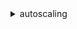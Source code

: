 <details><summary>autoscaling</summary><blockquote>

- **<details><summary>attach-instances</summary><blockquote>**

  * --instance-ids
  * --auto-scaling-group-name
  * --cli-input-json
  * --cli-input-yaml
  * --generate-cli-skeleton


- **<details><summary>attach-load-balancers</summary><blockquote>**

  * --auto-scaling-group-name
  * --load-balancer-names
  * --cli-input-json
  * --cli-input-yaml
  * --generate-cli-skeleton


- **<details><summary>attach-load-balancer-target-groups</summary><blockquote>**

  * --auto-scaling-group-name
  * --target-group-arns
  * --cli-input-json
  * --cli-input-yaml
  * --generate-cli-skeleton


- **<details><summary>batch-delete-scheduled-action</summary><blockquote>**

  * --auto-scaling-group-name
  * --scheduled-action-names
  * --cli-input-json
  * --cli-input-yaml
  * --generate-cli-skeleton


- **<details><summary>batch-put-scheduled-update-group-action</summary><blockquote>**

  * --auto-scaling-group-name
  * --scheduled-update-group-actions
  * --cli-input-json
  * --cli-input-yaml
  * --generate-cli-skeleton


- **<details><summary>cancel-instance-refresh</summary><blockquote>**

  * --auto-scaling-group-name
  * --cli-input-json
  * --cli-input-yaml
  * --generate-cli-skeleton


- **<details><summary>complete-lifecycle-action</summary><blockquote>**

  * --lifecycle-hook-name
  * --auto-scaling-group-name
  * --lifecycle-action-token
  * --lifecycle-action-result
  * --instance-id
  * --cli-input-json
  * --cli-input-yaml
  * --generate-cli-skeleton


- **<details><summary>create-auto-scaling-group</summary><blockquote>**

  * --auto-scaling-group-name
  * --launch-configuration-name
  * --launch-template
  * --mixed-instances-policy
  * --instance-id
  * --min-size
  * --max-size
  * --desired-capacity
  * --default-cooldown
  * --availability-zones
  * --load-balancer-names
  * --target-group-arns
  * --health-check-type
  * --health-check-grace-period
  * --placement-group
  * --vpc-zone-identifier
  * --termination-policies
  * --new-instances-protected-from-scale-in
  * --no-new-instances-protected-from-scale-in
  * --capacity-rebalance
  * --no-capacity-rebalance
  * --lifecycle-hook-specification-list
  * --tags
  * --service-linked-role-arn
  * --max-instance-lifetime
  * --context
  * --cli-input-json
  * --cli-input-yaml
  * --generate-cli-skeleton


- **<details><summary>create-launch-configuration</summary><blockquote>**

  * --launch-configuration-name
  * --image-id
  * --key-name
  * --security-groups
  * --classic-link-vpc-id
  * --classic-link-vpc-security-groups
  * --user-data
  * --instance-id
  * --instance-type
  * --kernel-id
  * --ramdisk-id
  * --block-device-mappings
  * --instance-monitoring
  * --spot-price
  * --iam-instance-profile
  * --ebs-optimized
  * --no-ebs-optimized
  * --associate-public-ip-address
  * --no-associate-public-ip-address
  * --placement-tenancy
  * --metadata-options
  * --cli-input-json
  * --cli-input-yaml
  * --generate-cli-skeleton


- **<details><summary>create-or-update-tags</summary><blockquote>**

  * --tags
  * --cli-input-json
  * --cli-input-yaml
  * --generate-cli-skeleton


- **<details><summary>delete-auto-scaling-group</summary><blockquote>**

  * --auto-scaling-group-name
  * --force-delete
  * --no-force-delete
  * --cli-input-json
  * --cli-input-yaml
  * --generate-cli-skeleton


- **<details><summary>delete-launch-configuration</summary><blockquote>**

  * --launch-configuration-name
  * --cli-input-json
  * --cli-input-yaml
  * --generate-cli-skeleton


- **<details><summary>delete-lifecycle-hook</summary><blockquote>**

  * --lifecycle-hook-name
  * --auto-scaling-group-name
  * --cli-input-json
  * --cli-input-yaml
  * --generate-cli-skeleton


- **<details><summary>delete-notification-configuration</summary><blockquote>**

  * --auto-scaling-group-name
  * --topic-arn
  * --cli-input-json
  * --cli-input-yaml
  * --generate-cli-skeleton


- **<details><summary>delete-policy</summary><blockquote>**

  * --auto-scaling-group-name
  * --policy-name
  * --cli-input-json
  * --cli-input-yaml
  * --generate-cli-skeleton


- **<details><summary>delete-scheduled-action</summary><blockquote>**

  * --auto-scaling-group-name
  * --scheduled-action-name
  * --cli-input-json
  * --cli-input-yaml
  * --generate-cli-skeleton


- **<details><summary>delete-tags</summary><blockquote>**

  * --tags
  * --cli-input-json
  * --cli-input-yaml
  * --generate-cli-skeleton


- **<details><summary>delete-warm-pool</summary><blockquote>**

  * --auto-scaling-group-name
  * --force-delete
  * --no-force-delete
  * --cli-input-json
  * --cli-input-yaml
  * --generate-cli-skeleton


- **<details><summary>describe-account-limits</summary><blockquote>**

  * --cli-input-json
  * --cli-input-yaml
  * --generate-cli-skeleton


- **<details><summary>describe-adjustment-types</summary><blockquote>**

  * --cli-input-json
  * --cli-input-yaml
  * --generate-cli-skeleton


- **<details><summary>describe-auto-scaling-groups</summary><blockquote>**

  * --auto-scaling-group-names
  * --cli-input-json
  * --cli-input-yaml
  * --starting-token
  * --page-size
  * --max-items
  * --generate-cli-skeleton


- **<details><summary>describe-auto-scaling-instances</summary><blockquote>**

  * --instance-ids
  * --cli-input-json
  * --cli-input-yaml
  * --starting-token
  * --page-size
  * --max-items
  * --generate-cli-skeleton


- **<details><summary>describe-auto-scaling-notification-types</summary><blockquote>**

  * --cli-input-json
  * --cli-input-yaml
  * --generate-cli-skeleton


- **<details><summary>describe-instance-refreshes</summary><blockquote>**

  * --auto-scaling-group-name
  * --instance-refresh-ids
  * --next-token
  * --max-records
  * --cli-input-json
  * --cli-input-yaml
  * --generate-cli-skeleton


- **<details><summary>describe-launch-configurations</summary><blockquote>**

  * --launch-configuration-names
  * --cli-input-json
  * --cli-input-yaml
  * --starting-token
  * --page-size
  * --max-items
  * --generate-cli-skeleton


- **<details><summary>describe-lifecycle-hooks</summary><blockquote>**

  * --auto-scaling-group-name
  * --lifecycle-hook-names
  * --cli-input-json
  * --cli-input-yaml
  * --generate-cli-skeleton


- **<details><summary>describe-lifecycle-hook-types</summary><blockquote>**

  * --cli-input-json
  * --cli-input-yaml
  * --generate-cli-skeleton


- **<details><summary>describe-load-balancers</summary><blockquote>**

  * --auto-scaling-group-name
  * --cli-input-json
  * --cli-input-yaml
  * --starting-token
  * --page-size
  * --max-items
  * --generate-cli-skeleton


- **<details><summary>describe-load-balancer-target-groups</summary><blockquote>**

  * --auto-scaling-group-name
  * --cli-input-json
  * --cli-input-yaml
  * --starting-token
  * --page-size
  * --max-items
  * --generate-cli-skeleton


- **<details><summary>describe-metric-collection-types</summary><blockquote>**

  * --cli-input-json
  * --cli-input-yaml
  * --generate-cli-skeleton


- **<details><summary>describe-notification-configurations</summary><blockquote>**

  * --auto-scaling-group-names
  * --cli-input-json
  * --cli-input-yaml
  * --starting-token
  * --page-size
  * --max-items
  * --generate-cli-skeleton


- **<details><summary>describe-policies</summary><blockquote>**

  * --auto-scaling-group-name
  * --policy-names
  * --policy-types
  * --cli-input-json
  * --cli-input-yaml
  * --starting-token
  * --page-size
  * --max-items
  * --generate-cli-skeleton


- **<details><summary>describe-scaling-activities</summary><blockquote>**

  * --activity-ids
  * --auto-scaling-group-name
  * --include-deleted-groups
  * --no-include-deleted-groups
  * --cli-input-json
  * --cli-input-yaml
  * --starting-token
  * --page-size
  * --max-items
  * --generate-cli-skeleton


- **<details><summary>describe-scaling-process-types</summary><blockquote>**

  * --cli-input-json
  * --cli-input-yaml
  * --generate-cli-skeleton


- **<details><summary>describe-scheduled-actions</summary><blockquote>**

  * --auto-scaling-group-name
  * --scheduled-action-names
  * --start-time
  * --end-time
  * --cli-input-json
  * --cli-input-yaml
  * --starting-token
  * --page-size
  * --max-items
  * --generate-cli-skeleton


- **<details><summary>describe-tags</summary><blockquote>**

  * --filters
  * --cli-input-json
  * --cli-input-yaml
  * --starting-token
  * --page-size
  * --max-items
  * --generate-cli-skeleton


- **<details><summary>describe-termination-policy-types</summary><blockquote>**

  * --cli-input-json
  * --cli-input-yaml
  * --generate-cli-skeleton


- **<details><summary>describe-warm-pool</summary><blockquote>**

  * --auto-scaling-group-name
  * --max-records
  * --next-token
  * --cli-input-json
  * --cli-input-yaml
  * --generate-cli-skeleton


- **<details><summary>detach-instances</summary><blockquote>**

  * --instance-ids
  * --auto-scaling-group-name
  * --should-decrement-desired-capacity
  * --no-should-decrement-desired-capacity
  * --cli-input-json
  * --cli-input-yaml
  * --generate-cli-skeleton


- **<details><summary>detach-load-balancers</summary><blockquote>**

  * --auto-scaling-group-name
  * --load-balancer-names
  * --cli-input-json
  * --cli-input-yaml
  * --generate-cli-skeleton


- **<details><summary>detach-load-balancer-target-groups</summary><blockquote>**

  * --auto-scaling-group-name
  * --target-group-arns
  * --cli-input-json
  * --cli-input-yaml
  * --generate-cli-skeleton


- **<details><summary>disable-metrics-collection</summary><blockquote>**

  * --auto-scaling-group-name
  * --metrics
  * --cli-input-json
  * --cli-input-yaml
  * --generate-cli-skeleton


- **<details><summary>enable-metrics-collection</summary><blockquote>**

  * --auto-scaling-group-name
  * --metrics
  * --granularity
  * --cli-input-json
  * --cli-input-yaml
  * --generate-cli-skeleton


- **<details><summary>enter-standby</summary><blockquote>**

  * --instance-ids
  * --auto-scaling-group-name
  * --should-decrement-desired-capacity
  * --no-should-decrement-desired-capacity
  * --cli-input-json
  * --cli-input-yaml
  * --generate-cli-skeleton


- **<details><summary>execute-policy</summary><blockquote>**

  * --auto-scaling-group-name
  * --policy-name
  * --honor-cooldown
  * --no-honor-cooldown
  * --metric-value
  * --breach-threshold
  * --cli-input-json
  * --cli-input-yaml
  * --generate-cli-skeleton


- **<details><summary>exit-standby</summary><blockquote>**

  * --instance-ids
  * --auto-scaling-group-name
  * --cli-input-json
  * --cli-input-yaml
  * --generate-cli-skeleton


- **<details><summary>get-predictive-scaling-forecast</summary><blockquote>**

  * --auto-scaling-group-name
  * --policy-name
  * --start-time
  * --end-time
  * --cli-input-json
  * --cli-input-yaml
  * --generate-cli-skeleton


- **<details><summary>help</summary><blockquote>**

  * 


- **<details><summary>put-lifecycle-hook</summary><blockquote>**

  * --lifecycle-hook-name
  * --auto-scaling-group-name
  * --lifecycle-transition
  * --role-arn
  * --notification-target-arn
  * --notification-metadata
  * --heartbeat-timeout
  * --default-result
  * --cli-input-json
  * --cli-input-yaml
  * --generate-cli-skeleton


- **<details><summary>put-notification-configuration</summary><blockquote>**

  * --auto-scaling-group-name
  * --topic-arn
  * --notification-types
  * --cli-input-json
  * --cli-input-yaml
  * --generate-cli-skeleton


- **<details><summary>put-scaling-policy</summary><blockquote>**

  * --auto-scaling-group-name
  * --policy-name
  * --policy-type
  * --adjustment-type
  * --min-adjustment-step
  * --min-adjustment-magnitude
  * --scaling-adjustment
  * --cooldown
  * --metric-aggregation-type
  * --step-adjustments
  * --estimated-instance-warmup
  * --target-tracking-configuration
  * --enabled
  * --no-enabled
  * --predictive-scaling-configuration
  * --cli-input-json
  * --cli-input-yaml
  * --generate-cli-skeleton


- **<details><summary>put-scheduled-update-group-action</summary><blockquote>**

  * --auto-scaling-group-name
  * --scheduled-action-name
  * --time
  * --start-time
  * --end-time
  * --recurrence
  * --min-size
  * --max-size
  * --desired-capacity
  * --time-zone
  * --cli-input-json
  * --cli-input-yaml
  * --generate-cli-skeleton


- **<details><summary>put-warm-pool</summary><blockquote>**

  * --auto-scaling-group-name
  * --max-group-prepared-capacity
  * --min-size
  * --pool-state
  * --cli-input-json
  * --cli-input-yaml
  * --generate-cli-skeleton


- **<details><summary>record-lifecycle-action-heartbeat</summary><blockquote>**

  * --lifecycle-hook-name
  * --auto-scaling-group-name
  * --lifecycle-action-token
  * --instance-id
  * --cli-input-json
  * --cli-input-yaml
  * --generate-cli-skeleton


- **<details><summary>resume-processes</summary><blockquote>**

  * --auto-scaling-group-name
  * --scaling-processes
  * --cli-input-json
  * --cli-input-yaml
  * --generate-cli-skeleton


- **<details><summary>set-desired-capacity</summary><blockquote>**

  * --auto-scaling-group-name
  * --desired-capacity
  * --honor-cooldown
  * --no-honor-cooldown
  * --cli-input-json
  * --cli-input-yaml
  * --generate-cli-skeleton


- **<details><summary>set-instance-health</summary><blockquote>**

  * --instance-id
  * --health-status
  * --should-respect-grace-period
  * --no-should-respect-grace-period
  * --cli-input-json
  * --cli-input-yaml
  * --generate-cli-skeleton


- **<details><summary>set-instance-protection</summary><blockquote>**

  * --instance-ids
  * --auto-scaling-group-name
  * --protected-from-scale-in
  * --no-protected-from-scale-in
  * --cli-input-json
  * --cli-input-yaml
  * --generate-cli-skeleton


- **<details><summary>start-instance-refresh</summary><blockquote>**

  * --auto-scaling-group-name
  * --strategy
  * --preferences
  * --cli-input-json
  * --cli-input-yaml
  * --generate-cli-skeleton


- **<details><summary>suspend-processes</summary><blockquote>**

  * --auto-scaling-group-name
  * --scaling-processes
  * --cli-input-json
  * --cli-input-yaml
  * --generate-cli-skeleton


- **<details><summary>terminate-instance-in-auto-scaling-group</summary><blockquote>**

  * --instance-id
  * --should-decrement-desired-capacity
  * --no-should-decrement-desired-capacity
  * --cli-input-json
  * --cli-input-yaml
  * --generate-cli-skeleton


- **<details><summary>update-auto-scaling-group</summary><blockquote>**

  * --auto-scaling-group-name
  * --launch-configuration-name
  * --launch-template
  * --mixed-instances-policy
  * --min-size
  * --max-size
  * --desired-capacity
  * --default-cooldown
  * --availability-zones
  * --health-check-type
  * --health-check-grace-period
  * --placement-group
  * --vpc-zone-identifier
  * --termination-policies
  * --new-instances-protected-from-scale-in
  * --no-new-instances-protected-from-scale-in
  * --service-linked-role-arn
  * --max-instance-lifetime
  * --capacity-rebalance
  * --no-capacity-rebalance
  * --context
  * --cli-input-json
  * --cli-input-yaml
  * --generate-cli-skeleton


</blockquote></details>
</blockquote></details>
</blockquote></details>
</blockquote></details>
</blockquote></details>
</blockquote></details>
</blockquote></details>
</blockquote></details>
</blockquote></details>
</blockquote></details>
</blockquote></details>
</blockquote></details>
</blockquote></details>
</blockquote></details>
</blockquote></details>
</blockquote></details>
</blockquote></details>
</blockquote></details>
</blockquote></details>
</blockquote></details>
</blockquote></details>
</blockquote></details>
</blockquote></details>
</blockquote></details>
</blockquote></details>
</blockquote></details>
</blockquote></details>
</blockquote></details>
</blockquote></details>
</blockquote></details>
</blockquote></details>
</blockquote></details>
</blockquote></details>
</blockquote></details>
</blockquote></details>
</blockquote></details>
</blockquote></details>
</blockquote></details>
</blockquote></details>
</blockquote></details>
</blockquote></details>
</blockquote></details>
</blockquote></details>
</blockquote></details>
</blockquote></details>
</blockquote></details>
</blockquote></details>
</blockquote></details>
</blockquote></details>
</blockquote></details>
</blockquote></details>
</blockquote></details>
</blockquote></details>
</blockquote></details>
</blockquote></details>
</blockquote></details>
</blockquote></details>
</blockquote></details>
</blockquote></details>
</blockquote></details>
</blockquote></details>
</blockquote></details>
</blockquote></details>
